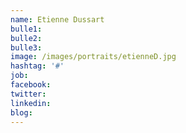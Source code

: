 ```yaml
---
name: Etienne Dussart
bulle1: 
bulle2: 
bulle3: 
image: /images/portraits/etienneD.jpg
hashtag: '#'
job: 
facebook: 
twitter: 
linkedin: 
blog: 
---
```


